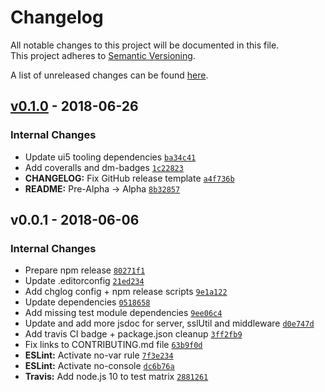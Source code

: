 # Changelog
All notable changes to this project will be documented in this file.  
This project adheres to [Semantic Versioning](http://semver.org/spec/v2.0.0.html).

A list of unreleased changes can be found [here](https://github.com/SAP/ui5-server/compare/v0.1.0...HEAD).

<a name="v0.1.0"></a>
## [v0.1.0] - 2018-06-26
### Internal Changes
- Update ui5 tooling dependencies [`ba34c41`](https://github.com/SAP/ui5-server/commit/ba34c41f4d291b109e2dc770672f8e945778e665)
- Add coveralls and dm-badges [`1c22823`](https://github.com/SAP/ui5-server/commit/1c22823870acb1c761c4f52ce5b676219d411541)
- **CHANGELOG:** Fix GitHub release template [`a4f736b`](https://github.com/SAP/ui5-server/commit/a4f736b189e74ad4b65f195509da198196d623b9)
- **README:** Pre-Alpha -> Alpha [`8b32857`](https://github.com/SAP/ui5-server/commit/8b32857e88699ef62292a3b69b30e724d960441e)


<a name="v0.0.1"></a>
## v0.0.1 - 2018-06-06
### Internal Changes
- Prepare npm release [`80271f1`](https://github.com/SAP/ui5-server/commit/80271f1c80dd6fb65ced85d949f28dd75f9bc74f)
- Update .editorconfig [`21ed234`](https://github.com/SAP/ui5-server/commit/21ed234f7e492ea1c6000e26855cd1e2c2c1a6a5)
- Add chglog config + npm release scripts [`9e1a122`](https://github.com/SAP/ui5-server/commit/9e1a1226b64a595ec72f1c886343c56b625f56d0)
- Update dependencies [`0518658`](https://github.com/SAP/ui5-server/commit/0518658cb9bab9e551a4406bfa905ffeb9218dad)
- Add missing test module dependencies [`9ee06c4`](https://github.com/SAP/ui5-server/commit/9ee06c4ed5e8ae9e1de1fc497768909313e769d6)
- Update and add more jsdoc for server, sslUtil and middleware [`d0e747d`](https://github.com/SAP/ui5-server/commit/d0e747d598b8f6696755581582f53e276260c72c)
- Add travis CI badge + package.json cleanup [`3ff2fb9`](https://github.com/SAP/ui5-server/commit/3ff2fb91f1c350cae284c9e1398e9efd4b82b2f2)
- Fix links to CONTRIBUTING.md file [`63b9f0d`](https://github.com/SAP/ui5-server/commit/63b9f0d20fb4c76f182ff9dea8692c85e4a1897d)
- **ESLint:** Activate no-var rule [`7f3e234`](https://github.com/SAP/ui5-server/commit/7f3e2348e977232676c4829e8079dad6e4f1d8ea)
- **ESLint:** Activate no-console [`dc6b76a`](https://github.com/SAP/ui5-server/commit/dc6b76a3f19b49a18396631fcfa13f97f3e42e47)
- **Travis:** Add node.js 10 to test matrix [`2881261`](https://github.com/SAP/ui5-server/commit/2881261a05afd737af7c8874b91819a52b8f88df)


[v0.1.0]: https://github.com/SAP/ui5-server/compare/v0.0.1...v0.1.0
